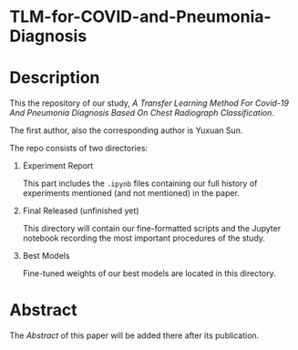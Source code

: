 # TLM-for-COVID-and-Pneumonia-Diagnosis

# Description

This the repository of our study, *A Transfer Learning Method For Covid-19 And  Pneumonia Diagnosis Based On Chest Radiograph  Classification*.

The first author, also the corresponding author is Yuxuan Sun.

The repo consists of two directories:

1. Experiment Report

   This part includes the `.ipynb` files containing our full history of experiments mentioned (and not mentioned) in the paper.

2. Final Released (unfinished yet)

   This directory will contain our fine-formatted scripts and the Jupyter notebook recording the most important procedures of the study.

 3. Best Models

    Fine-tuned weights of our best models are located in this directory.

# Abstract

The *Abstract* of this paper will be added there after its publication.